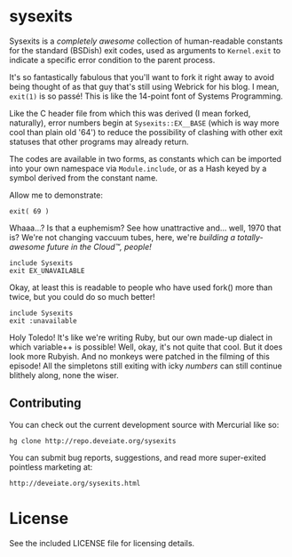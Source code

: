 # sysexits

Sysexits is a _completely awesome_ collection of human-readable constants for the standard (BSDish) exit codes, used as arguments to `Kernel.exit` to indicate a specific error condition to the parent process.

It's so fantastically fabulous that you'll want to fork it right away to avoid being thought of as that guy that's still using Webrick for his blog. I mean, `exit(1)` is so passé! This is like the 14-point font of Systems Programming.

Like the C header file from which this was derived (I mean forked, naturally), error numbers begin at `Sysexits::EX__BASE` (which is way more cool than plain old '64') to reduce the possibility of clashing with other exit statuses that other programs may already return.

The codes are available in two forms, as constants which can be imported into your own namespace via `Module.include`, or as a Hash keyed by a symbol derived from the constant name.

Allow me to demonstrate:

    exit( 69 ) 

Whaaa...? Is that a euphemism? See how unattractive and... well, 1970 that is? We're not changing vaccuum tubes, here, we're _building a totally-awesome future in the Cloud™, people!_ 

    include Sysexits
    exit EX_UNAVAILABLE

Okay, at least this is readable to people who have used fork() more
than twice, but you could do so much better!

    include Sysexits
    exit :unavailable

Holy Toledo! It's like we're writing Ruby, but our own made-up
dialect in which variable++ is possible! Well, okay, it's not quite
that cool. But it does look more Rubyish. And no monkeys were patched
in the filming of this episode! All the simpletons still exiting
with icky *numbers* can still continue blithely along, none the
wiser.

## Contributing

You can check out the current development source with Mercurial like so:

    hg clone http://repo.deveiate.org/sysexits

You can submit bug reports, suggestions, and read more super-exited pointless marketing at:

    http://deveiate.org/sysexits.html

# License

See the included LICENSE file for licensing details.

